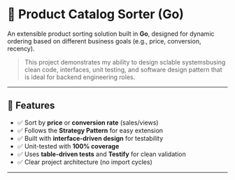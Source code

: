 # 🛒 Product Catalog Sorter (Go)

An extensible product sorting solution built in **Go**, designed for dynamic ordering based on different business goals (e.g., price, conversion, recency).

> This project demonstrates my ability to design sclable systemsbusing clean code, interfaces, unit testing, and software design pattern that is ideal for backend engineering roles.

---

## 🚀 Features

- ✅ Sort by **price** or **conversion rate** (sales/views)
- ✅ Follows the **Strategy Pattern** for easy extension
- ✅ Built with **interface-driven design** for testability
- ✅ Unit-tested with **100% coverage**
- ✅ Uses **table-driven tests** and **Testify** for clean validation
- ✅ Clear project architecture (no import cycles)

---
